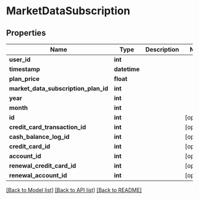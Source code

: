# MarketDataSubscription

## Properties
Name | Type | Description | Notes
------------ | ------------- | ------------- | -------------
**user_id** | **int** |  | 
**timestamp** | **datetime** |  | 
**plan_price** | **float** |  | 
**market_data_subscription_plan_id** | **int** |  | 
**year** | **int** |  | 
**month** | **int** |  | 
**id** | **int** |  | [optional] 
**credit_card_transaction_id** | **int** |  | [optional] 
**cash_balance_log_id** | **int** |  | [optional] 
**credit_card_id** | **int** |  | [optional] 
**account_id** | **int** |  | [optional] 
**renewal_credit_card_id** | **int** |  | [optional] 
**renewal_account_id** | **int** |  | [optional] 

[[Back to Model list]](../README.md#documentation-for-models) [[Back to API list]](../README.md#documentation-for-api-endpoints) [[Back to README]](../README.md)


